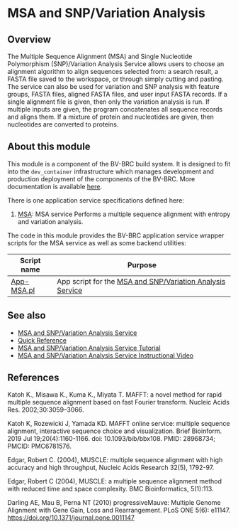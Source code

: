 # MSA and SNP/Variation Analysis

## Overview

The Multiple Sequence Alignment (MSA) and Single Nucleotide Polymorphism (SNP)/Variation Analysis Service allows users to choose an alignment algorithm to align sequences selected from: a search result, a FASTA file saved to the workspace, or through simply cutting and pasting. The service can also be used for variation and SNP analysis with feature groups, FASTA files, aligned FASTA files, and user input FASTA records. If a single alignment file is given, then only the variation analysis is run. If multiple inputs are given, the program concatenates all sequence records and aligns them. If a mixture of protein and nucleotides are given, then nucleotides are converted to proteins.

## About this module

This module is a component of the BV-BRC build system. It is designed to fit into the
`dev_container` infrastructure which manages development and production deployment of
the components of the BV-BRC. More documentation is available [here](https://github.com/BV-BRC/dev_container/tree/master/README.md).

There is one application service specifications defined here:

1. [MSA](app_specs/MSA.md): MSA service Performs a multiple sequence alignment with entropy and variation analysis.

The code in this module provides the BV-BRC application service wrapper scripts for the MSA service as well
as some backend utilities:

| Script name | Purpose |
| ----------- | ------- |
| [App-MSA.pl](service-scripts/App-MSA.pl) | App script for the [MSA and SNP/Variation Analysis Service](https://www.bv-brc.org/docs/quick_references/services/msa_snp_variation_service.html) |

## See also

* [MSA and SNP/Variation Analysis Service](https://www.bv-brc.org/app/MSA)
* [Quick Reference](https://www.bv-brc.org/docs/quick_references/services/msa_snp_variation_service.html)
* [MSA and SNP/Variation Analysis Service Tutorial](https://www.bv-brc.org/docs/tutorial/msa_snp_variation/msa_snp_variation.html)
* [MSA and SNP/Variation Analysis Service Instructional Video](https://www.youtube.com/watch?v=ea6GboAZPQs&feature=youtu.be)


## References

Katoh K., Misawa K., Kuma K., Miyata T. MAFFT: a novel method for rapid multiple sequence alignment based on fast Fourier transform. Nucleic Acids Res. 2002;30:3059–3066.

Katoh K, Rozewicki J, Yamada KD. MAFFT online service: multiple sequence alignment, interactive sequence choice and visualization. Brief Bioinform. 2019 Jul 19;20(4):1160-1166. doi: 10.1093/bib/bbx108. PMID: 28968734; PMCID: PMC6781576.

Edgar, Robert C. (2004), MUSCLE: multiple sequence alignment with high accuracy and high throughput, Nucleic Acids Research 32(5), 1792-97.

Edgar, Robert C (2004), MUSCLE: a multiple sequence alignment method with reduced time and space complexity. BMC Bioinformatics, 5(1):113.

Darling AE, Mau B, Perna NT (2010) progressiveMauve: Multiple Genome Alignment with Gene Gain, Loss and Rearrangement. PLoS ONE 5(6): e11147. https://doi.org/10.1371/journal.pone.0011147

